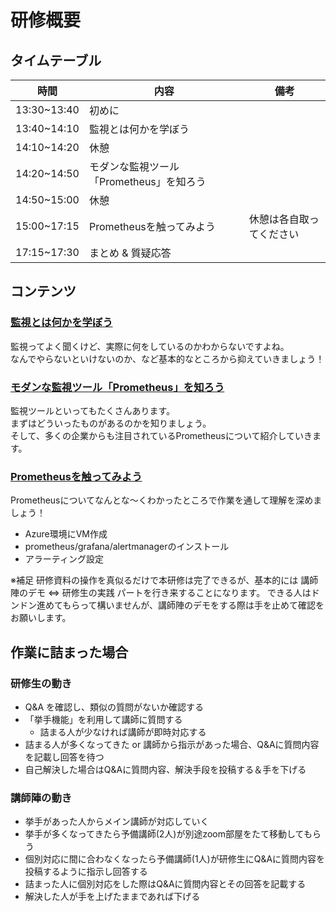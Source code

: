 # 研修概要

## タイムテーブル

| 時間            | 内容                        |  備考            |
| ------------- | ------------------------- | ------------ |
| 13:30~13:40 | 初めに                |              |
| 13:40~14:10 | 監視とは何かを学ぼう                |              |
| 14:10~14:20 | 休憩                        |              |
| 14:20~14:50 | モダンな監視ツール「Prometheus」を知ろう              |              |
| 14:50~15:00 | 休憩                        |              |
| 15:00~17:15 | Prometheusを触ってみよう         | 休憩は各自取ってください |
| 17:15~17:30 | まとめ & 質疑応答                |              |

## コンテンツ

### [監視とは何かを学ぼう](./overview/)

監視ってよく聞くけど、実際に何をしているのかわからないですよね。  
なんでやらないといけないのか、など基本的なところから抑えていきましょう！

### [モダンな監視ツール「Prometheus」を知ろう](./overview/monitoring.md)

監視ツールといってもたくさんあります。  
まずはどういったものがあるのかを知りましょう。  
そして、多くの企業からも注目されているPrometheusについて紹介していきます。

### [Prometheusを触ってみよう](./tutorial/iaas_building.md)

Prometheusについてなんとな〜くわかったところで作業を通して理解を深めましょう！

- Azure環境にVM作成
- prometheus/grafana/alertmanagerのインストール
- アラーティング設定

※補足
研修資料の操作を真似るだけで本研修は完了できるが、基本的には 講師陣のデモ ⇔ 研修生の実践 パートを行き来することになります。
できる人はドンドン進めてもらって構いませんが、講師陣のデモをする際は手を止めて確認をお願いします。

## 作業に詰まった場合
### 研修生の動き
- Q&A を確認し、類似の質問がないか確認する
- 「挙手機能」を利用して講師に質問する
  - 詰まる人が少なければ講師が即時対応する
- 詰まる人が多くなってきた or 講師から指示があった場合、Q&Aに質問内容を記載し回答を待つ
- 自己解決した場合はQ&Aに質問内容、解決手段を投稿する＆手を下げる

### 講師陣の動き
- 挙手があった人からメイン講師が対応していく
- 挙手が多くなってきたら予備講師(2人)が別途zoom部屋をたて移動してもらう
- 個別対応に間に合わなくなったら予備講師(1人)が研修生にQ&Aに質問内容を投稿するように指示し回答する
- 詰まった人に個別対応をした際はQ&Aに質問内容とその回答を記載する
- 解決した人が手を上げたままであれば下げる
